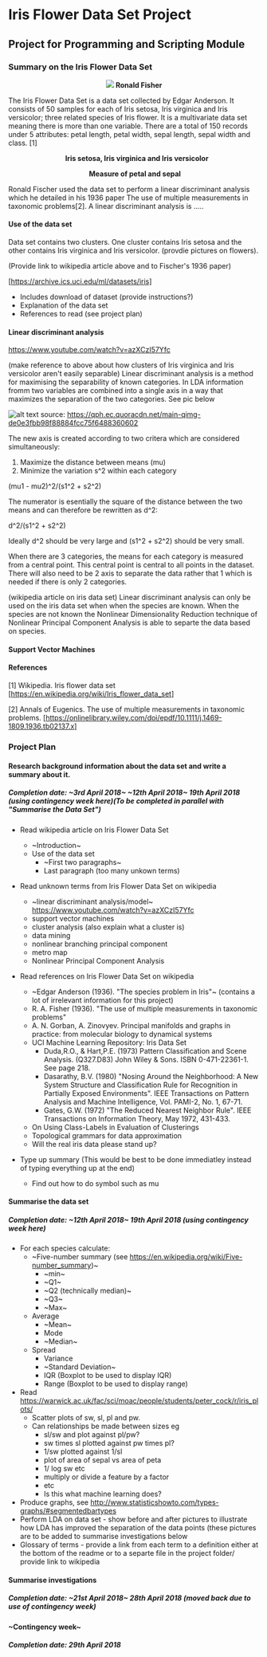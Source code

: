 # Iris Flower Data Set Project


## Project for Programming and Scripting Module


### Summary on the Iris Flower Data Set
<p align="center">
  <img src="https://github.com/declanbarr/Iris-Data-Set-Project/blob/master/Ronald%20Fischer.jpg">
  <b>Ronald Fisher</b><br>
  
The Iris Flower Data Set is a data set collected by Edgar Anderson. It consists of 50 samples for each of Iris setosa, Iris virginica and Iris versicolor; three related species of Iris flower. It is a multivariate data set meaning there is more than one variable. There are a total of 150 records under 5 attributes: petal length, petal width, sepal length, sepal width and class. [1]

<p align="center">
  <img src="">
  <img src="">
  <img src="">
  <b>Iris setosa, Iris virginica and Iris versicolor</b><br>
<p align="center">
  <img src="">
  <b>Measure of petal and sepal</b><br>

Ronald Fischer used the data set to perform a linear discriminant analysis which he detailed in his 1936 paper The use of multiple measurements in taxonomic problems[2]. A linear discriminant analysis is .....

#### Use of the data set
Data set contains two clusters. One cluster contains Iris setosa and the other contains Iris virginica and Iris versicolor. (provdie pictures on flowers).


(Provide link to wikipedia article above and to Fischer's 1936 paper)

[https://archive.ics.uci.edu/ml/datasets/iris]
* Includes download of dataset (provide instructions?)
* Explanation of the data set
* References to read (see project plan)

#### Linear discriminant analysis
https://www.youtube.com/watch?v=azXCzI57Yfc

(make reference to above about how clusters of Iris virginica and Iris versicolor aren't easily separable)
Linear discriminant analysis is a method for maximising the separability of known categories. In LDA information fromm two variables are combined into a single axis in a way that maximizes the separation of the two categories. See pic below

![alt text](https://github.com/declanbarr/Iris-Data-Set-Project/blob/master/LDA.png)
source: https://qph.ec.quoracdn.net/main-qimg-de0e3fbb98f88884fcc75f6488360602

The new axis is created according to two critera which are considered simultaneously:
1. Maximize the distance between means (mu)
2. Minimize the variation s^2 within each category

(mu1 - mu2)^2/(s1^2 + s2^2) 

The numerator is esentially the square of the distance between the two means and can therefore be rewritten as d^2:

d^2/(s1^2 + s2^2) 

Ideally d^2 should be very large and (s1^2 + s2^2) should be very small.

When there are 3 categories, the means for each category is measured from a central point. This central point is central to all points in the dataset. There will also need to be 2 axis to separate the data rather that 1 which is needed if there is only 2 categories.

(wikipedia article on iris data set)
Linear discriminant analysis can only be used on the iris data set when when the species are known. When the species are not known the Nonlinear Dimensionality Reduction technique of Nonlinear Principal Component Analysis is able to separte the data based on species.




#### Support Vector Machines


#### References
[1] Wikipedia. Iris flower data set
[https://en.wikipedia.org/wiki/Iris_flower_data_set]

[2] Annals of Eugenics. The use of multiple measurements in taxonomic problems.
[https://onlinelibrary.wiley.com/doi/epdf/10.1111/j.1469-1809.1936.tb02137.x]




### Project Plan
#### Research background information about the data set and write a summary about it.
##### Completion date: ~3rd April 2018~ ~12th April 2018~ 19th April 2018 (using contingency week here)(To be completed in parallel with "Summarise the Data Set")
* Read wikipedia article on Iris Flower Data Set
    * ~Introduction~
    * Use of the data set
        * ~First two paragraphs~
        * Last paragraph (too many unkown terms)
* Read unknown terms from Iris Flower Data Set on wikipedia  
    * ~linear discriminant analysis/model~ https://www.youtube.com/watch?v=azXCzI57Yfc
    * support vector machines
    * cluster analysis (also explain what a cluster is)
    * data mining
    * nonlinear branching principal component
    * metro map
    * Nonlinear Principal Component Analysis
* Read references on Iris Flower Data Set on wikipedia
    * ~Edgar Anderson (1936). "The species problem in Iris"~ (contains a lot of irrelevant information for this project)
    * R. A. Fisher (1936). "The use of multiple measurements in taxonomic problems"
    * A. N. Gorban, A. Zinovyev. Principal manifolds and graphs in practice: from molecular biology to dynamical systems
    * UCI Machine Learning Repository: Iris Data Set
        * Duda,R.O., & Hart,P.E. (1973) Pattern Classification and Scene Analysis. (Q327.D83) John Wiley & Sons. ISBN 0-471-22361-1. See page 218. 
        * Dasarathy, B.V. (1980) "Nosing Around the Neighborhood: A New System Structure and Classification Rule for Recognition in Partially Exposed Environments". IEEE Transactions on Pattern Analysis and Machine Intelligence, Vol. PAMI-2, No. 1, 67-71. 
        * Gates, G.W. (1972) "The Reduced Nearest Neighbor Rule". IEEE Transactions on Information Theory, May 1972, 431-433. 
    * On Using Class-Labels in Evaluation of Clusterings
    * Topological grammars for data approximation
    * Will the real iris data please stand up?
    
* Type up summary (This would be best to be done immediatley instead of typing everything up at the end)
    * Find out how to do symbol such as mu
#### Summarise the data set
##### Completion date: ~12th April 2018~ 19th April 2018 (using contingency week here)
* For each species calculate:
   * ~Five-number summary (see https://en.wikipedia.org/wiki/Five-number_summary)~
      * ~min~
      * ~Q1~
      * ~Q2 (technically median)~
      * ~Q3~
      * ~Max~
   * Average
      * ~Mean~
      * Mode 
      * ~Median~
   * Spread
      * Variance
      * ~Standard Deviation~
      * IQR (Boxplot to be used to display IQR)
      * Range (Boxplot to be used to display range)
* Read https://warwick.ac.uk/fac/sci/moac/people/students/peter_cock/r/iris_plots/
    * Scatter plots of sw, sl, pl and pw.
    * Can relationships be made between sizes eg
        * sl/sw and plot against pl/pw?
        * sw times sl plotted against pw times pl?
        * 1/sw plotted against 1/sl
        * plot of area of sepal vs area of peta
        * 1/ log sw etc
        * multiply or divide a feature by a factor
        * etc
        * Is this what machine learning does? 
* Produce graphs, see http://www.statisticshowto.com/types-graphs/#segmentedbartypes
* Perform LDA on data set - show before and after pictures to illustrate how LDA has improved the separation of the data points (these pictures are to be added to summarise investigations below
* Glossary of terms - provide a link from each term to a definition either at the bottom of the readme or to a separte file in the project folder/ provide link to wikipedia
#### Summarise investigations
##### Completion date: ~21st April 2018~ 28th April 2018 (moved back due to use of contingency week)


#### ~Contingency week~
##### Completion date: 29th April 2018

